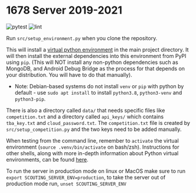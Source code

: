 # 1678 Server 2019-2021

![pytest](https://github.com/frc1678/server/workflows/pytest/badge.svg)
![lint](https://github.com/frc1678/server/workflows/lint/badge.svg)

Run `src/setup_environment.py` when you clone the repository.

This will install a [virtual python environment](https://docs.python.org/3/glossary.html#term-virtual-environment)
in the main project directory. It will then install the external dependencies into this environment from PyPI using 
`pip`. (This will NOT install any non-python dependencies such as MongoDB, and Android Debug Bridge as the process for that depends on your 
distribution. You will have to do that manually).
  - Note: Debian-based systems do not install `venv` or `pip` with python by default - use `sudo apt install` to install `python3.8`, `python3-venv` and `python3-pip`.

There is also a directory called `data/` that needs specific files like `competition.txt` and a directory called `api_keys/` which contains `tba_key.txt` and `cloud_password.txt`.
The `competition.txt` file is created by `src/setup_competition.py` and the two keys need to be added manually.

When testing from the command line, remember to `activate` the virtual environment (`source .venv/bin/activate` on
bash/zsh). Instructions for other shells, along with more in-depth information about Python virtual environments, can be
found [here](https://docs.python.org/3/library/venv.html).

To run the server in production mode on linux or MacOS make sure to run `export SCOUTING_SERVER_ENV=production`, to take the server out of production mode run, `unset SCOUTING_SERVER_ENV`

